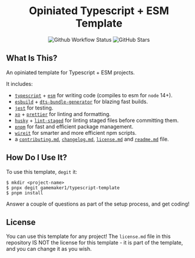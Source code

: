 <!--
	~/readme.md
	Tells the users what this project is, how they can use it and how they can ask questions/contribute.
-->

# <div align="center"> Opiniated Typescript + ESM Template </div>

<div align="center">
	<img alt="Github Workflow Status" src="https://img.shields.io/github/workflow/status/gamemaker1/typescript-template/CI"/>
	<img alt="GitHub Stars" src="https://img.shields.io/github/stars/gamemaker1/typescript-template"/>
</div>

## What Is This?

An opiniated template for Typescript + ESM projects.

It includes:

- [`typescript`](https://www.typescriptlang.org/) +
  [`esm`](https://hacks.mozilla.org/2018/03/es-modules-a-cartoon-deep-dive/) for
  writing code (compiles to esm for `node` 14+).
- [`esbuild`](https://esbuild.github.io/) +
  [`dts-bundle-generator`](https://github.com/timocov/dts-bundle-generator#readme)
  for blazing fast builds.
- [`jest`](https://jestjs.io/) for testing.
- [`xo`](https://github.com/xojs/xo#readme) + [`prettier`](https://prettier.io/)
  for linting and formatting.
- [`husky`](https://typicode.github.io/husky/#/) +
  [`lint-staged`](https://github.com/okonet/lint-staged#readme) for linting
  staged files before committing them.
- [`pnpm`](https://pnpm.io/) for fast and efficient package management.
- [`wireit`](https://github.com/google/wireit) for smarter and more efficient
  npm scripts.
- a [`contributing.md`](./contributing.md), [`changelog.md`](./changelog.md),
  [`license.md`](./license.md) and [`readme.md`](./readme.md) file.

## How Do I Use It?

To use this template, `degit` it:

```
$ mkdir <project-name>
$ pnpx degit gamemaker1/typescript-template
$ pnpm install
```

Answer a couple of questions as part of the setup process, and get coding!

## License

You can use this template for any project! The `license.md` file in this
repository IS NOT the license for this template - it is part of the template,
and you can change it as you wish.

